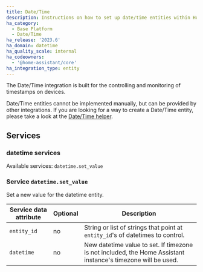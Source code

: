 ```yaml
---
title: Date/Time
description: Instructions on how to set up date/time entities within Home Assistant.
ha_category:
  - Base Platform
  - Date/Time
ha_release: '2023.6'
ha_domain: datetime
ha_quality_scale: internal
ha_codeowners:
  - '@home-assistant/core'
ha_integration_type: entity
---
```


The Date/Time integration is built for the controlling and monitoring of timestamps on devices.

Date/Time entities cannot be implemented manually, but can be provided by other integrations. If you are looking for a way to create a Date/Time entity, please take a look at the [Date/Time helper](/integrations/input_datetime).

## Services

### datetime services

Available services: `datetime.set_value`

### Service `datetime.set_value`

Set a new value for the datetime entity.

| Service data attribute | Optional | Description                                                                                                  |
| ---------------------- | -------- | ------------------------------------------------------------------------------------------------------------ |
| `entity_id`            | no       | String or list of strings that point at `entity_id`'s of datetimes to control.                               |
| `datetime`             | no       | New datetime value to set. If timezone is not included, the Home Assistant instance's timezone will be used. |
